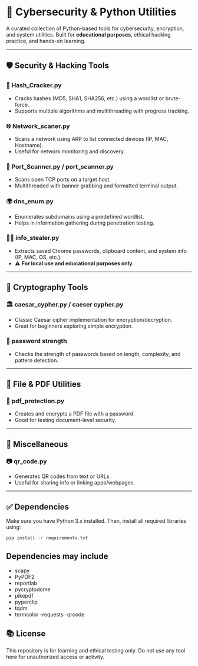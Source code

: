 # 🧠 Cybersecurity & Python Utilities

A curated collection of Python-based tools for cybersecurity, encryption, and system utilities. Built for **educational purposes**, ethical hacking practice, and hands-on learning.

---

## 🛡️ Security & Hacking Tools

### 🔐 Hash_Cracker.py
- Cracks hashes (MD5, SHA1, SHA256, etc.) using a wordlist or brute-force.
- Supports multiple algorithms and multithreading with progress tracking.

### 🌐 Network_scaner.py
- Scans a network using ARP to list connected devices (IP, MAC, Hostname).
- Useful for network monitoring and discovery.

### 🚪 Port_Scanner.py / port_scanner.py
- Scans open TCP ports on a target host.
- Multithreaded with banner grabbing and formatted terminal output.

### 🌍 dns_enum.py
- Enumerates subdomains using a predefined wordlist.
- Helps in information gathering during penetration testing.

### 🕵️‍♂️ info_stealer.py
- Extracts saved Chrome passwords, clipboard content, and system info (IP, MAC, OS, etc.).
- ⚠️ **For local use and educational purposes only.**

---

## 🔐 Cryptography Tools

### 🏛️ caesar_cypher.py / caeser cypher.py
- Classic Caesar cipher implementation for encryption/decryption.
- Great for beginners exploring simple encryption.

### 🧠 password strength
- Checks the strength of passwords based on length, complexity, and pattern detection.

---

## 📄 File & PDF Utilities

### 🔐 pdf_protection.py
- Creates and encrypts a PDF file with a password.
- Good for testing document-level security.

---

## 📱 Miscellaneous

### 📷 qr_code.py
- Generates QR codes from text or URLs.
- Useful for sharing info or linking apps/webpages.

---

## ✅ Dependencies

Make sure you have Python 3.x installed. Then, install all required libraries using:

```bash
pip install -r requirements.txt
```
## Dependencies may include 

- scapy
- PyPDF2
- reportlab
- pycryptodome
- pikepdf
- pyperclip
- tqdm
- termcolor
-requests
-qrcode


## 📚 License

This repository is for learning and ethical testing only. Do not use any tool here for unauthorized access or activity.



